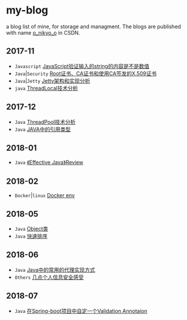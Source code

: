 # my-blog
a blog list of mine, for storage and managment. The blogs are published with name [o_nikyo_o](http://blog.csdn.net/o_nikyo_o) in CSDN.

## 2017-11

- `Javascript` [JavaScript验证输入的string的内容是不是数值](./JavaScript验证输入的string的内容是不是数值.md)
- `Java`|`Security` [Root证书、CA证书和使用CA签发的X.509证书](./Root证书、CA证书和使用CA签发的X.509证书.md)
- `Java`|`Jetty` [Jetty架构和实现分析](./Jetty架构和实现分析.md)
- `java` [ThreadLocal技术分析](./ThreadLocal技术分析.md)

## 2017-12

- `Java` [ThreadPool技术分析](./ThreadPool技术分析.md)
- `Java` [JAVA中的引用类型](./JAVA中的引用类型.md)

## 2018-01

- `Java` [《Effective Java》Review](./Effective_Java_Review.md)


## 2018-02

- `Docker`|`linux` [Docker env](./docker_issue.md)

## 2018-05

- `Java` [Object类](./Object.md)
- `Java` [快速排序](./q_sort.md)

## 2018-06

- `Java` [Java中的常用的代理实现方式](./proxy.md)
- `Others` [几点个人信息安全感受](./security.md)

## 2018-07

- `Java` [在Spring-boot项目中自定一个Validation Annotaion](./customize_validation.md)
